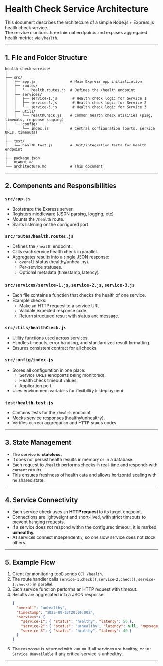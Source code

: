 # Health Check Service Architecture

This document describes the architecture of a simple Node.js + Express.js health check service.  
The service monitors three internal endpoints and exposes aggregated health metrics via `/health`.

---

## 1. File and Folder Structure

```
health-check-service/
│
├── src/
│   ├── app.js                # Main Express app initialization
│   ├── routes/
│   │   └── health.routes.js  # Defines the /health endpoint
│   ├── services/
│   │   ├── service-1.js       # Health check logic for Service 1
│   │   ├── service-2.js       # Health check logic for Service 2
│   │   └── service-3.js       # Health check logic for Service 3
│   ├── utils/
│   │   └── healthCheck.js    # Common health check utilities (ping, timeouts, response shaping)
│   └── config/
│       └── index.js          # Central configuration (ports, service URLs, timeouts)
│
├── test/
│   └── health.test.js        # Unit/integration tests for health endpoint
│
├── package.json
├── README.md
└── architecture.md           # This document
```

---

## 2. Components and Responsibilities

### **`src/app.js`**
- Bootstraps the Express server.  
- Registers middleware (JSON parsing, logging, etc).  
- Mounts the `/health` route.  
- Starts listening on the configured port.

### **`src/routes/health.routes.js`**
- Defines the `/health` endpoint.  
- Calls each service health check in parallel.  
- Aggregates results into a single JSON response:
  - `overall` status (healthy/unhealthy).  
  - Per-service statuses.  
  - Optional metadata (timestamp, latency).  

### **`src/services/service-1.js`, `service-2.js`, `service-3.js`**
- Each file contains a function that checks the health of one service.  
- Example checks:
  - Make an HTTP request to a service URL.  
  - Validate expected response code.  
  - Return structured result with status and message.  

### **`src/utils/healthCheck.js`**
- Utility functions used across services.  
- Handles timeouts, error handling, and standardized result formatting.  
- Ensures consistent contract for all checks.

### **`src/config/index.js`**
- Stores all configuration in one place:
  - Service URLs (endpoints being monitored).  
  - Health check timeout values.  
  - Application port.  
- Uses environment variables for flexibility in deployment.

### **`test/health.test.js`**
- Contains tests for the `/health` endpoint.  
- Mocks service responses (healthy/unhealthy).  
- Verifies correct aggregation and HTTP status codes.

---

## 3. State Management

- The service is **stateless**.  
- It does not persist health results in memory or in a database.  
- Each request to `/health` performs checks in real-time and responds with current results.  
- This ensures freshness of health data and allows horizontal scaling with no shared state.

---

## 4. Service Connectivity

- Each service check uses an **HTTP request** to its target endpoint.  
- Connections are lightweight and short-lived, with strict timeouts to prevent hanging requests.  
- If a service does not respond within the configured timeout, it is marked **unhealthy**.  
- All services connect independently, so one slow service does not block others.

---

## 5. Example Flow

1. Client (or monitoring tool) sends `GET /health`.  
2. The route handler calls `service-1.check()`, `service-2.check()`, `service-3.check()` in parallel.  
3. Each service function performs an HTTP request with timeout.  
4. Results are aggregated into a JSON response:  
   ```json
   {
     "overall": "unhealthy",
     "timestamp": "2025-09-05T20:00:00Z",
     "services": {
       "service-1": { "status": "healthy", "latency": 50 },
       "service-2": { "status": "unhealthy", "latency": null, "message": "timeout" },
       "service-3": { "status": "healthy", "latency": 40 }
     }
   }
   ```
5. The response is returned with `200 OK` if all services are healthy, or `503 Service Unavailable` if any critical service is unhealthy.

---
